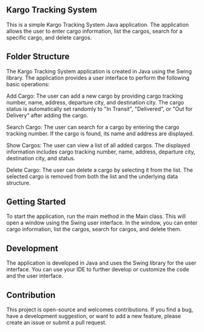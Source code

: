 ## Kargo Tracking System

This is a simple Kargo Tracking System Java application. The application allows the user to enter cargo information, list the cargos, search for a specific cargo, and delete cargos.

## Folder Structure

The Kargo Tracking System application is created in Java using the Swing library. The application provides a user interface to perform the following basic operations:

Add Cargo: The user can add a new cargo by providing cargo tracking number, name, address, departure city, and destination city. The cargo status is automatically set randomly to "In Transit", "Delivered", or "Out for Delivery" after adding the cargo.

Search Cargo: The user can search for a cargo by entering the cargo tracking number. If the cargo is found, its name and address are displayed.

Show Cargos: The user can view a list of all added cargos. The displayed information includes cargo tracking number, name, address, departure city, destination city, and status.

Delete Cargo: The user can delete a cargo by selecting it from the list. The selected cargo is removed from both the list and the underlying data structure.

## Getting Started
To start the application, run the main method in the Main class. This will open a window using the Swing user interface. In the window, you can enter cargo information, list the cargos, search for cargos, and delete them.
## Development
The application is developed in Java and uses the Swing library for the user interface. You can use your IDE to further develop or customize the code and the user interface.

## Contribution
This project is open-source and welcomes contributions. If you find a bug, have a development suggestion, or want to add a new feature, please create an issue or submit a pull request.


